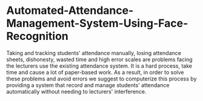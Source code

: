 # Automated-Attendance-Management-System-Using-Face-Recognition
Taking and tracking students' attendance manually, losing attendance sheets, dishonesty, wasted time and high error scales are problems facing the lecturers use the existing attendance system. It is a hard process, take time and cause a lot of paper-based work. As a result, in order to solve these problems and avoid errors we suggest to computerize this process by providing a system that record and manage students' attendance automatically without needing to lecturers' interference.
